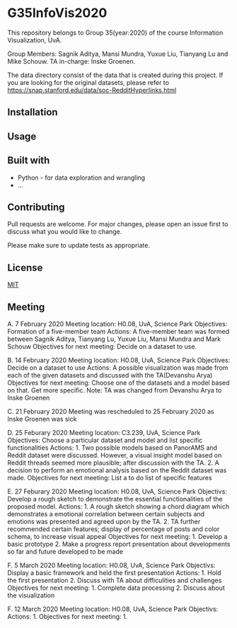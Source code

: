 



# G35InfoVis2020

This repository belongs to Group 35(year:2020) of the course Information Visualization, UvA.

Group Members: Sagnik Aditya, Mansi Mundra, Yuxue Liu, Tianyang Lu and Mike Schouw.
TA in-charge: Inske Groenen.

The data directory consist of the data that is created during this project. If you are looking for the original datasets, please refer to https://snap.stanford.edu/data/soc-RedditHyperlinks.html

## Installation

<!-- Use the package manager [pip](https://pip.pypa.io/en/stable/) to install foobar. -->

<!-- ```bash
pip install foobar
``` -->

## Usage

<!-- ```python
import foobar

foobar.pluralize('word') # returns 'words'
foobar.pluralize('goose') # returns 'geese'
foobar.singularize('phenomena') # returns 'phenomenon'
``` -->

## Built with
- Python - for data exploration and wrangling
- ...

## Contributing
Pull requests are welcome. For major changes, please open an issue first to discuss what you would like to change.

Please make sure to update tests as appropriate.

## License
[MIT](https://choosealicense.com/licenses/mit/)

## Meeting
A. 7 February 2020
Meeting location: H0.08, UvA, Science Park 
Objectives: Formation of a five-member team
Actions: A five-member team was formed between Sagnik Aditya, Tianyang Lu, Yuxue Liu, Mansi Mundra and Mark Schouw
Objectives for next meeting: Decide on a dataset to use.

B. 14 February 2020
Meeting location: H0.08, UvA, Science Park 
Objectives: Decide on a dataset to use
Actions: A possible visualization was made from each of the given datasets and discussed with the TA(Devanshu Arya)
Objectives for next meeting: Choose one of the datasets and a model based on that. Get more specific.
Note: TA was changed from Devanshu Arya to Inske Groenen

C. 21 February 2020
Meeting was rescheduled to 25 February 2020 as Inske Groenen was sick

D. 25 Feburary 2020
Meeting location: C3.239, UvA, Science Park
Objectives: Choose a particular dataset and model and list specific functionalities
Actions: 1. Two possible models based on PanorAMS and Reddit dataset were discussed. However, a visual insight model based on Reddit threads seemed more plausible; after discussion with the TA.
2. A decision to perform an emotional analysis based on the Reddit dataset was made.
Objectives for next meeting: List a to do list of specific features

E. 27 Feburary 2020
Meeting location: H0.08, UvA, Science Park
Objectivs: Develop a rough sketch to demonstrate the essential functionalities of the proposed model.
Actions: 1. A rough sketch showing a chord diagram which demonstrates a emotional correlation between certain subjects and emotions was presented and agreed upon by the TA.
2. TA further recommended certain features; display of percentage of posts and color schema, to increase visual appeal
Objectives for next meeting: 1. Develop a basic prototype
2. Make a progress report presentation about developments so far and future developed to be made

F. 5 March 2020
Meeting location: H0.08, UvA, Science Park
Objectivs: Display a basic framework and held the first presentation
Actions: 1. Hold the first presentation
2. Discuss with TA about difficulities and challenges
Objectives for next meeting: 1. Complete data processing
2. Discuss about the visualization

F. 12 March 2020
Meeting location: H0.08, UvA, Science Park
Objectivs: 
Actions: 1. 
Objectives for next meeting: 1. 
